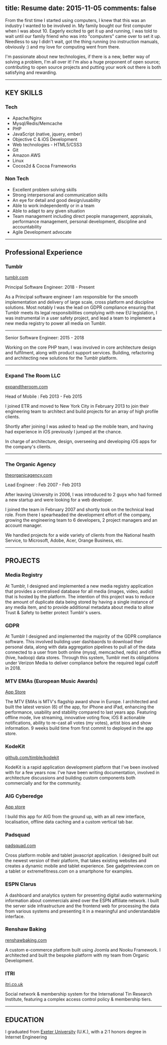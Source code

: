title: Resume
date: 2015-11-05
comments: false
---

From the first time I started using computers, I knew that this was an industry I wanted to be involved in. My family bought our first computer when I was about 10. Eagerly excited to get it up and running, I was told to wait until our family friend who was into "computers" came over to set it up. Needless to say I didn't wait, got the thing running (no instruction manuals, obviously :) and my love for computing went from there.

I'm passionate about new technologies, if there is a new, better way of solving a problem, I'm all over it! I'm also a huge proponent of open source; contributing to open source projects and putting your work out there is both satisfying and rewarding.

--- 

## KEY SKILLS

### Tech

* Apache/Nginx
* Mysql/Redis/Memcache
* PHP
* JavaScript (native, jquery, ember)
* Objective C & iOS Development
* Web technologies - HTML5/CSS3
* Git
* Amazon AWS
* Linux
* Cocos2d & Cocoa Frameworks

### Non Tech

* Excellent problem solving skills
* Strong interpersonal and communication skills
* An eye for detail and good design/usability
* Able to work independently or in a team
* Able to adapt to any given situation
* Team management including direct people management, appraisals, performance management, personal development, discipline and accountability
* Agile Development advocate

---

## Professional Experience

### Tumblr
[tumblr.com](http://www.tumblr.com)

Principal Software Engineer: 2018 - Present

As a Principal software engineer I am responsible for the smooth implementation and delivery of large scale, cross platform and discipline solutions.
Most notably I was the lead on GDPR compliance ensuring that Tumblr meets its legal responsibilities complying with new EU legislation, I was instrumental in a user safety project, and lead a team to implement a new media registry to power all media on Tumblr.  

---

Senior Software Engineer: 2015 - 2018

Working on the core PHP team, I was involved in core architecture design and fulfilment, along with product support services. Building, refactoring and architecting new solutions for the Tumblr platform.

---

### Expand The Room LLC
[expandtheroom.com](http://www.expandtheroom.com)

Head of Mobile : Feb 2013 - Feb 2015

I joined ETR and moved to New York City in February 2013 to join their engineering team to architect and build projects for an array of high profile clients. 

Shortly after joining I was asked to head up the mobile team, and having had experience in iOS previously I jumped at the chance. 

In charge of architecture, design, overseeing and developing iOS apps for the company's clients.

---

### The Organic Agency
[theorganicagency.com](http://www.theorganicagency.com)

Lead Engineer : Feb 2007 - Feb 2013

After leaving University in 2006, I was introduced to 2 guys who had formed a new startup and were looking for a web developer. 

I joined the team in February 2007 and shortly took on the technical lead role. From there I spearheaded the development effort of the company, growing the engineering team to 6 developers, 2 project managers and an account manager. 

We handled projects for a wide variety of clients from the National health Service, to Microsoft, Adobe, Acer, Orange Business, etc.

---

## PROJECTS

### Media Registry

At Tumblr, I designed and implemented a new media registry application that provides a centralised database for all media (images, video, audio) that is hosted by the platform.
The intention of this project was to reduce the amount of duplicate data being stored by having a single instance of any media item, and to provide additional metadata about media to allow Trust & Safety to better protect Tumblr's users.

### GDPR

At Tumblr I designed and implemented the majority of the GDPR compliance software. This involved building user dashbaords to download their personal data, along with data aggregation pipelines to pull all of the data connected to a user from both online (mysql, memcached, redis) and offline (hive, hadoop) data stores.
Through this system, Tumblr met its obligations under Verizon Media to deliver compliance before the required legal cutoff in 2018.

### MTV EMAs (European Music Awards)
[App Store](https://itunes.apple.com/us/app/mtv-ema/id387064481?mt=8)

The MTV EMAs is MTV's flagship award show in Europe. I architected and built the latest version (6) of the app, for iPhone and iPad, enhancing the performance, usability and stability compared to last years app. Featuring offline mode, live streaming, innovative voting flow, iOS 8 actionable notifications, ability to re-cast all votes (my votes), artist bios and show information. 9 weeks build time from first commit to deployed in the app store.

### KodeKit
[github.com/timble/kodekit](https://github.com/timble/kodekit)

KodeKit is a rapid application development platform that I've been involved with for a few years now. I've have been writing documentation, involved in architecture discussions and building custom components both commercially and for the community.

### AIG Cyberedge
[App store](https://itunes.apple.com/us/app/aig-cyberedge/id596089398?mt=8)

I build this app for AIG from the ground up, with an all new interface, localisation, offline data caching and a custom vertical tab bar.

### Padsquad
[padsquad.com](http://www.padsquad.com)

Cross platform mobile and tablet javascript application. I designed built out the newest version of their platform, that takes existing websites and creates a dynamic mobile and tablet experience. See gadgetreview.com on a tablet or extremefitness.com on a smartphone for examples.

### ESPN Clarus

A dashboard and analytics system for presenting digital audio watermarking information about commercials aired over the ESPN affiliate network. I built the server side infrastructure and the frontend web for processing the data from various systems and presenting it in a meaningful and understandable interface.

### Renshaw Baking
[renshawbaking.com](http://www.renshawbaking.com)

A custom e-commerce platform built using Joomla and Nooku Framework. I architected and built the bespoke platform with my team from Organic Development.

### ITRI
[itri.co.uk](http://www.itri.co.uk)

Social network & membership system for the International Tin Research Institute, featuring a complex access control policy & membership tiers.

---

## EDUCATION

I graduated from [Exeter University](http://www.exeter.ac.uk) (U.K.), with a 2:1 honors degree in Internet Engineering
